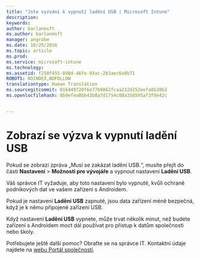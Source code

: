 ```yaml
---
title: "Jste vyzváni k vypnutí ladění USB | Microsoft Intune"
description: 
keywords: 
author: barlanmsft
ms.author: barlanmsft
manager: angrobe
ms.date: 10/25/2016
ms.topic: article
ms.prod: 
ms.service: microsoft-intune
ms.technology: 
ms.assetid: f250f455-898d-46fe-93ac-2b3aec6a0b71
ROBOTS: NOINDEX,NOFOLLOW
translationtype: Human Translation
ms.sourcegitcommit: 016449720f6e77b8862fcaa232d252eefa8b20b3
ms.openlocfilehash: 8b9efea8bb43b8a7d1754c00a358595af3f0e42c


---
```


# <a name="you-are-prompted-to-turn-off-usb-debugging"></a>Zobrazí se výzva k vypnutí ladění USB

Pokud se zobrazí zpráva „Musí se zakázat ladění USB.“, musíte přejít do části **Nastavení** > **Možnosti pro vývojáře** a vypnout nastavení **Ladění USB**.

Váš správce IT vyžaduje, aby toto nastavení bylo vypnuté, kvůli ochraně podnikových dat ve vašem zařízení s Androidem.

Pokud je nastavení **Ladění USB** zapnuté, jsou data zařízení méně bezpečná, když je k němu připojené zařízení USB.

Když nastavení **Ladění USB** vypnete, může trvat několik minut, než budete zařízení s Androidem moct dál používat pro přístup k datům společnosti nebo školy.

Potřebujete ještě další pomoc? Obraťte se na správce IT. Kontaktní údaje najdete na [webu Portál společnosti](http://portal.manage.microsoft.com).



<!--HONumber=Oct16_HO2-->


